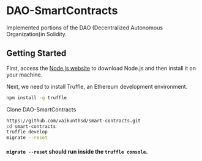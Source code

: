 # DAO-SmartContracts

Implemented portions of the DAO (Decentralized Autonomous Organization)in Solidity.
## Getting Started

First, access the [Node.js website](https://nodejs.org/) to download Node.js and then install it on your machine.

Next, we need to install Truffle, an Ethereum development environment.

```sh
npm install -g truffle

```
Clone DAO-SmartContracts 

```sh
https://github.com/vaikunthsd/smart-contracts.git
cd smart-contracts
truffle develop
migrate --reset
```
#### `migrate --reset` should run inside the `truffle console`.

